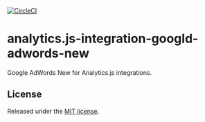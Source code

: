 [![CircleCI](https://circleci.com/gh/segment-integrations/analytics.js-integration-google-adwords-new.svg?style=svg)](https://circleci.com/gh/segment-integrations/analytics.js-integration-google-adwords-new)
# analytics.js-integration-googld-adwords-new

Google AdWords New for Analytics.js integrations.

## License

Released under the [MIT license](LICENSE).
